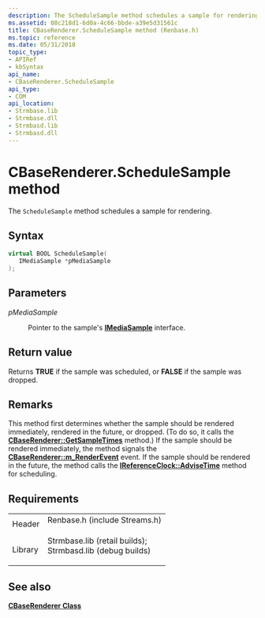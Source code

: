 ```yaml
---
description: The ScheduleSample method schedules a sample for rendering.
ms.assetid: 08c218d1-6d0a-4c66-bbde-a39e5d31561c
title: CBaseRenderer.ScheduleSample method (Renbase.h)
ms.topic: reference
ms.date: 05/31/2018
topic_type: 
- APIRef
- kbSyntax
api_name: 
- CBaseRenderer.ScheduleSample
api_type: 
- COM
api_location: 
- Strmbase.lib
- Strmbase.dll
- Strmbasd.lib
- Strmbasd.dll
---
```


# CBaseRenderer.ScheduleSample method

The `ScheduleSample` method schedules a sample for rendering.

## Syntax


```C++
virtual BOOL ScheduleSample(
   IMediaSample *pMediaSample
);
```



## Parameters

<dl> <dt>

*pMediaSample* 
</dt> <dd>

Pointer to the sample's [**IMediaSample**](/windows/desktop/api/Strmif/nn-strmif-imediasample) interface.

</dd> </dl>

## Return value

Returns **TRUE** if the sample was scheduled, or **FALSE** if the sample was dropped.

## Remarks

This method first determines whether the sample should be rendered immediately, rendered in the future, or dropped. (To do so, it calls the [**CBaseRenderer::GetSampleTimes**](cbaserenderer-getsampletimes.md) method.) If the sample should be rendered immediately, the method signals the [**CBaseRenderer::m\_RenderEvent**](cbaserenderer-m-renderevent.md) event. If the sample should be rendered in the future, the method calls the [**IReferenceClock::AdviseTime**](/windows/desktop/api/Strmif/nf-strmif-ireferenceclock-advisetime) method for scheduling.

## Requirements



|                    |                                                                                                                                                                                            |
|--------------------|--------------------------------------------------------------------------------------------------------------------------------------------------------------------------------------------|
| Header<br/>  | <dl> <dt>Renbase.h (include Streams.h)</dt> </dl>                                                                                   |
| Library<br/> | <dl> <dt>Strmbase.lib (retail builds); </dt> <dt>Strmbasd.lib (debug builds)</dt> </dl> |



## See also

<dl> <dt>

[**CBaseRenderer Class**](cbaserenderer.md)
</dt> </dl>

 

 




